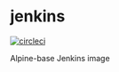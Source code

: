 # jenkins

[![circleci][circleci]](https://circleci.com/gh/vektorcloud/jenkins)

Alpine-base Jenkins image

[circleci]: https://img.shields.io/circleci/build/gh/vektorcloud/jenkins?color=1dd6c9&logo=CircleCI&logoColor=1dd6c9&style=for-the-badge "jenkins"
